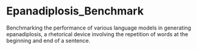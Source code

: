 # Epanadiplosis_Benchmark
Benchmarking the performance of various language models in generating epanadiplosis, a rhetorical device involving the repetition of words at the beginning and end of a sentence.
